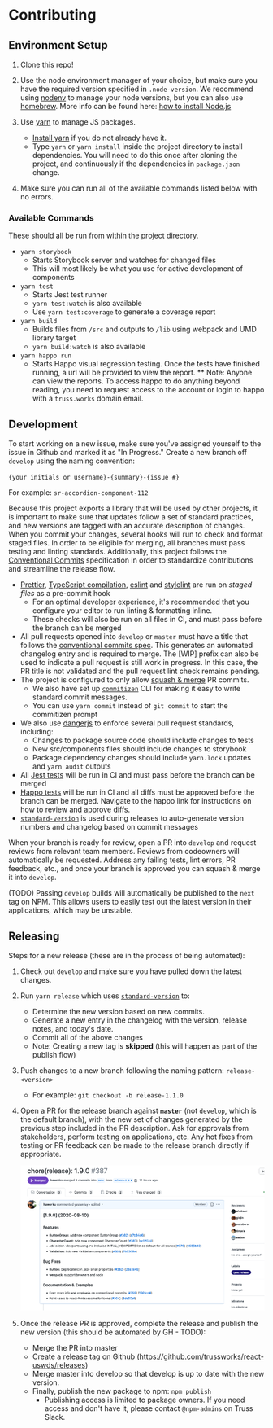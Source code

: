 # Contributing

## Environment Setup

1. Clone this repo!

1. Use the node environment manager of your choice, but make sure you have the required version specified in `.node-version`. We recommend using [nodenv](https://github.com/nodenv/nodenv) to manage your node versions, but you can also use [homebrew](https://brew.sh/). More info can be found here: [how to install Node.js](https://nodejs.dev/how-to-install-nodejs)

1. Use [yarn](https://yarnpkg.com) to manage JS packages.

   - [Install yarn](https://yarnpkg.com/en/docs/install) if you do not already have it.
   - Type `yarn` or `yarn install` inside the project directory to install dependencies. You will need to do this once after cloning the project, and continuously if the dependencies in `package.json` change.

1. Make sure you can run all of the available commands listed below with no errors.

### Available Commands

These should all be run from within the project directory.

- `yarn storybook`
  - Starts Storybook server and watches for changed files
  - This will most likely be what you use for active development of components
- `yarn test`
  - Starts Jest test runner
  - `yarn test:watch` is also available
  - Use `yarn test:coverage` to generate a coverage report
- `yarn build`
  - Builds files from `/src` and outputs to `/lib` using webpack and UMD library target
  - `yarn build:watch` is also available
- `yarn happo run`
  - Starts Happo visual regression testing. Once the tests have finished running, a url will be provided to view the report. ** Note: Anyone can view the reports. To access happo to do anything beyond reading, you need to request access to the account or login to happo with a `truss.works` domain email.

## Development

To start working on a new issue, make sure you've assigned yourself to the issue in Github and marked it as "In Progress." Create a new branch off `develop` using the naming convention:

`{your initials or username}-{summary}-{issue #}`

For example: `sr-accordion-component-112`

Because this project exports a library that will be used by other projects, it is important to make sure that updates follow a set of standard practices, and new versions are tagged with an accurate description of changes. When you commit your changes, several hooks will run to check and format staged files. In order to be eligible for merging, all branches must pass testing and linting standards. Additionally, this project follows the [Conventional Commits](https://www.conventionalcommits.org/en/v1.0.0/#summary) specification in order to standardize contributions and streamline the release flow.

- [Prettier](https://prettier.io/), [TypeScript compilation](https://www.typescriptlang.org/), [eslint](https://eslint.org/) and [stylelint](https://stylelint.io/) are run on _staged files_ as a pre-commit hook
  - For an optimal developer experience, it's recommended that you configure your editor to run linting & formatting inline.
  - These checks will also be run on all files in CI, and must pass before the branch can be merged
- All pull requests opened into `develop` or `master` must have a title that follows the [conventional commits spec](https://github.com/conventional-changelog/commitlint/tree/master/%40commitlint/config-conventional). This generates an automated changelog entry and is required to merge. The [WIP] prefix can also be used to indicate a pull request is still work in progress. In this case,  the PR title is not validated and the pull request lint check remains pending.
- The project is configured to only allow [squash & merge](https://help.github.com/en/github/collaborating-with-issues-and-pull-requests/about-pull-request-merges#squash-and-merge-your-pull-request-commits) PR commits.
  - We also have set up [`commitizen`](https://commitizen.github.io/cz-cli/) CLI for making it easy to write standard commit messages.
  - You can use `yarn commit` instead of `git commit` to start the commitizen prompt
- We also use [dangerjs](https://github.com/danger/danger-js) to enforce several pull request standards, including:
  - Changes to package source code should include changes to tests
  - New src/components files should include changes to storybook
  - Package dependency changes should include `yarn.lock` updates and `yarn audit` outputs
- All [Jest tests](https://jestjs.io/) will be run in CI and must pass before the branch can be merged
- [Happo tests](https://docs.happo.io/docs/reviewing-diffs) will be run in CI and all diffs must be approved before the branch can be merged. Navigate to the happo link for instructions on how to review and approve diffs.
- [`standard-version`](https://github.com/conventional-changelog/standard-version) is used during releases to auto-generate version numbers and changelog based on commit messages

When your branch is ready for review, open a PR into `develop` and request reviews from relevant team members. Reviews from codeowners will automatically be requested. Address any failing tests, lint errors, PR feedback, etc., and once your branch is approved you can squash & merge it into `develop`.

(TODO) Passing `develop` builds will automatically be published to the `next` tag on NPM. This allows users to easily test out the latest version in their applications, which may be unstable.

## Releasing

Steps for a new release (these are in the process of being automated):

1. Check out `develop` and make sure you have pulled down the latest changes.

1. Run `yarn release` which uses [`standard-version`](https://github.com/conventional-changelog/standard-version) to:

   - Determine the new version based on new commits.
   - Generate a new entry in the changelog with the version, release notes, and today's date.
   - Commit all of the above changes
   - Note: Creating a new tag is **skipped** (this will happen as part of the publish flow)

1. Push changes to a new branch following the naming pattern: `release-<version>`

   - For example: `git checkout -b release-1.1.0`

1. Open a PR for the release branch against **`master`** (not `develop`, which is the default branch), with the new set of changes generated by the previous step included in the PR description. Ask for approvals from stakeholders, perform testing on applications, etc. Any hot fixes from testing or PR feedback can be made to the release branch directly if appropriate.

   ![image](./release_PR.png)

1. Once the release PR is approved, complete the release and publish the new version (this should be automated by GH - TODO):
   - Merge the PR into master
   - Create a release tag on Github (https://github.com/trussworks/react-uswds/releases)
   - Merge master into develop so that develop is up to date with the new version.
   - Finally, publish the new package to npm: `npm publish`
     - Publishing access is limited to package owners. If you need access and don't have it, please contact `@npm-admins` on Truss Slack.
